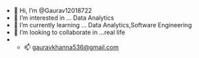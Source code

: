 - 👋 Hi, I’m @Gaurav12018722
- 👀 I’m interested in ... Data Analytics 
- 🌱 I’m currently learning ... Data Analytics,Software Engineering 
- 💞️ I’m looking to collaborate in ...real life
- - 📫 gauravkhanna536@gmail.com


